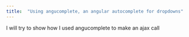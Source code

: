 ```yaml
---
title:  "Using angucomplete, an angular autocomplete for dropdowns"
---
```


I will try to show how I used angucomplete to make an ajax call 
